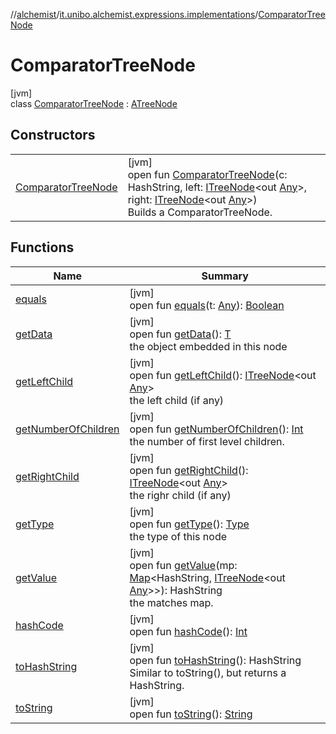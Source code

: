 //[alchemist](../../../index.md)/[it.unibo.alchemist.expressions.implementations](../index.md)/[ComparatorTreeNode](index.md)

# ComparatorTreeNode

[jvm]\
class [ComparatorTreeNode](index.md) : [ATreeNode](../-a-tree-node/index.md)<HashString>

## Constructors

| | |
|---|---|
| [ComparatorTreeNode](-comparator-tree-node.md) | [jvm]<br>open fun [ComparatorTreeNode](-comparator-tree-node.md)(c: HashString, left: [ITreeNode](../../it.unibo.alchemist.expressions.interfaces/-i-tree-node/index.md)<out [Any](https://kotlinlang.org/api/latest/jvm/stdlib/kotlin/-any/index.html)>, right: [ITreeNode](../../it.unibo.alchemist.expressions.interfaces/-i-tree-node/index.md)<out [Any](https://kotlinlang.org/api/latest/jvm/stdlib/kotlin/-any/index.html)>)<br>Builds a ComparatorTreeNode. |

## Functions

| Name | Summary |
|---|---|
| [equals](../-a-tree-node/equals.md) | [jvm]<br>open fun [equals](../-a-tree-node/equals.md)(t: [Any](https://kotlinlang.org/api/latest/jvm/stdlib/kotlin/-any/index.html)): [Boolean](https://kotlinlang.org/api/latest/jvm/stdlib/kotlin/-boolean/index.html) |
| [getData](../-operator-tree-node/index.md#1261515164%2FFunctions%2F-267951372) | [jvm]<br>open fun [getData](../-operator-tree-node/index.md#1261515164%2FFunctions%2F-267951372)(): [T](../-a-tree-node/index.md)<br>the object embedded in this node |
| [getLeftChild](../-a-tree-node/get-left-child.md) | [jvm]<br>open fun [getLeftChild](../-a-tree-node/get-left-child.md)(): [ITreeNode](../../it.unibo.alchemist.expressions.interfaces/-i-tree-node/index.md)<out [Any](https://kotlinlang.org/api/latest/jvm/stdlib/kotlin/-any/index.html)><br>the left child (if any) |
| [getNumberOfChildren](../-a-tree-node/get-number-of-children.md) | [jvm]<br>open fun [getNumberOfChildren](../-a-tree-node/get-number-of-children.md)(): [Int](https://kotlinlang.org/api/latest/jvm/stdlib/kotlin/-int/index.html)<br>the number of first level children. |
| [getRightChild](../-a-tree-node/get-right-child.md) | [jvm]<br>open fun [getRightChild](../-a-tree-node/get-right-child.md)(): [ITreeNode](../../it.unibo.alchemist.expressions.interfaces/-i-tree-node/index.md)<out [Any](https://kotlinlang.org/api/latest/jvm/stdlib/kotlin/-any/index.html)><br>the righr child (if any) |
| [getType](get-type.md) | [jvm]<br>open fun [getType](get-type.md)(): [Type](../-type/index.md)<br>the type of this node |
| [getValue](get-value.md) | [jvm]<br>open fun [getValue](get-value.md)(mp: [Map](https://docs.oracle.com/javase/8/docs/api/java/util/Map.html)<HashString, [ITreeNode](../../it.unibo.alchemist.expressions.interfaces/-i-tree-node/index.md)<out [Any](https://kotlinlang.org/api/latest/jvm/stdlib/kotlin/-any/index.html)>>): HashString<br>the matches map. |
| [hashCode](../-a-tree-node/hash-code.md) | [jvm]<br>open fun [hashCode](../-a-tree-node/hash-code.md)(): [Int](https://kotlinlang.org/api/latest/jvm/stdlib/kotlin/-int/index.html) |
| [toHashString](../-a-tree-node/to-hash-string.md) | [jvm]<br>open fun [toHashString](../-a-tree-node/to-hash-string.md)(): HashString<br>Similar to toString(), but returns a HashString. |
| [toString](to-string.md) | [jvm]<br>open fun [toString](to-string.md)(): [String](https://docs.oracle.com/javase/8/docs/api/java/lang/String.html) |
